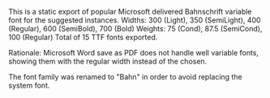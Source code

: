 This is a static export of popular Microsoft delivered Bahnschrift variable font for the suggested instances.
Widths: 300 (Light), 350 (SemiLight), 400 (Regular), 600 (SemiBold), 700 (Bold)
Weights: 75 (Cond), 87.5 (SemiCond), 100 (Regular)
Total of 15 TTF fonts exported.

Rationale: Microsoft Word save as PDF does not handle well variable fonts, showing them with the regular width instead of the chosen.

The font family was renamed to "Bahn" in order to avoid replacing the system font.
